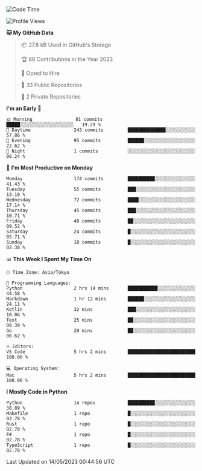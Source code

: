<!--START_SECTION:waka-->
![Code Time](http://img.shields.io/badge/Code%20Time-666%20hrs%2028%20mins-blue)

![Profile Views](http://img.shields.io/badge/Profile%20Views-0-blue)

**🐱 My GitHub Data** 

> 📦 27.8 kB Used in GitHub's Storage 
 > 
> 🏆 88 Contributions in the Year 2023
 > 
> 💼 Opted to Hire
 > 
> 📜 33 Public Repositories 
 > 
> 🔑 2 Private Repositories 
 > 
**I'm an Early 🐤** 

```text
🌞 Morning                81 commits          █████░░░░░░░░░░░░░░░░░░░░   19.29 % 
🌆 Daytime                243 commits         ██████████████░░░░░░░░░░░   57.86 % 
🌃 Evening                95 commits          ██████░░░░░░░░░░░░░░░░░░░   22.62 % 
🌙 Night                  1 commits           ░░░░░░░░░░░░░░░░░░░░░░░░░   00.24 % 
```
📅 **I'm Most Productive on Monday** 

```text
Monday                   174 commits         ██████████░░░░░░░░░░░░░░░   41.43 % 
Tuesday                  55 commits          ███░░░░░░░░░░░░░░░░░░░░░░   13.10 % 
Wednesday                72 commits          ████░░░░░░░░░░░░░░░░░░░░░   17.14 % 
Thursday                 45 commits          ███░░░░░░░░░░░░░░░░░░░░░░   10.71 % 
Friday                   40 commits          ██░░░░░░░░░░░░░░░░░░░░░░░   09.52 % 
Saturday                 24 commits          █░░░░░░░░░░░░░░░░░░░░░░░░   05.71 % 
Sunday                   10 commits          █░░░░░░░░░░░░░░░░░░░░░░░░   02.38 % 
```


📊 **This Week I Spent My Time On** 

```text
🕑︎ Time Zone: Asia/Tokyo

💬 Programming Languages: 
Python                   2 hrs 14 mins       ███████████░░░░░░░░░░░░░░   44.58 % 
Markdown                 1 hr 12 mins        ██████░░░░░░░░░░░░░░░░░░░   24.11 % 
Kotlin                   32 mins             ███░░░░░░░░░░░░░░░░░░░░░░   10.86 % 
Text                     25 mins             ██░░░░░░░░░░░░░░░░░░░░░░░   08.39 % 
Go                       20 mins             ██░░░░░░░░░░░░░░░░░░░░░░░   06.62 % 

🔥 Editors: 
VS Code                  5 hrs 2 mins        █████████████████████████   100.00 % 

💻 Operating System: 
Mac                      5 hrs 2 mins        █████████████████████████   100.00 % 
```

**I Mostly Code in Python** 

```text
Python                   14 repos            ██████████░░░░░░░░░░░░░░░   38.89 % 
Makefile                 1 repo              █░░░░░░░░░░░░░░░░░░░░░░░░   02.78 % 
Rust                     1 repo              █░░░░░░░░░░░░░░░░░░░░░░░░   02.78 % 
F#                       1 repo              █░░░░░░░░░░░░░░░░░░░░░░░░   02.78 % 
TypeScript               1 repo              █░░░░░░░░░░░░░░░░░░░░░░░░   02.78 % 
```




 Last Updated on 14/05/2023 00:44:56 UTC
<!--END_SECTION:waka-->
